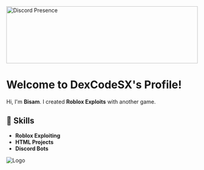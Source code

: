 <a href="https://discord.com/users/862955288613486604" target="_blank">
  <img src="https://lanyard.cnrad.dev/api/862955288613486604" alt="Discord Presence" width="100%" height="150">
</a>

 # Welcome to DexCodeSX's Profile!

Hi, I'm **Bisam**. I created **Roblox Exploits** with another game.

## 📂 Skills  
- **Roblox Exploiting**
- **HTML Projects**
- **Discord Bots**

![Logo](https://u.cubeupload.com/SystemCoder/Picsart2410141457257.png)
